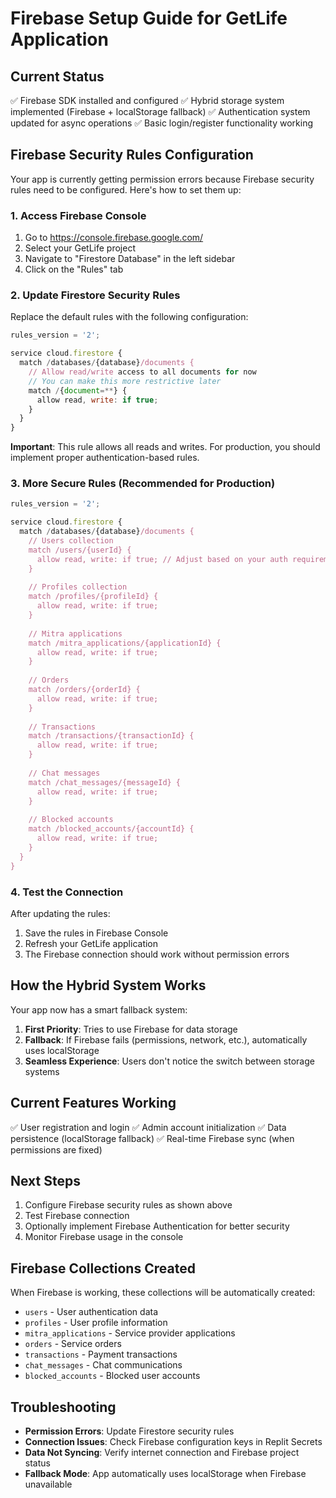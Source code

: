 # Firebase Setup Guide for GetLife Application

## Current Status
✅ Firebase SDK installed and configured
✅ Hybrid storage system implemented (Firebase + localStorage fallback)
✅ Authentication system updated for async operations
✅ Basic login/register functionality working

## Firebase Security Rules Configuration

Your app is currently getting permission errors because Firebase security rules need to be configured. Here's how to set them up:

### 1. Access Firebase Console
1. Go to https://console.firebase.google.com/
2. Select your GetLife project
3. Navigate to "Firestore Database" in the left sidebar
4. Click on the "Rules" tab

### 2. Update Firestore Security Rules

Replace the default rules with the following configuration:

```javascript
rules_version = '2';

service cloud.firestore {
  match /databases/{database}/documents {
    // Allow read/write access to all documents for now
    // You can make this more restrictive later
    match /{document=**} {
      allow read, write: if true;
    }
  }
}
```

**Important**: This rule allows all reads and writes. For production, you should implement proper authentication-based rules.

### 3. More Secure Rules (Recommended for Production)

```javascript
rules_version = '2';

service cloud.firestore {
  match /databases/{database}/documents {
    // Users collection
    match /users/{userId} {
      allow read, write: if true; // Adjust based on your auth requirements
    }
    
    // Profiles collection
    match /profiles/{profileId} {
      allow read, write: if true;
    }
    
    // Mitra applications
    match /mitra_applications/{applicationId} {
      allow read, write: if true;
    }
    
    // Orders
    match /orders/{orderId} {
      allow read, write: if true;
    }
    
    // Transactions
    match /transactions/{transactionId} {
      allow read, write: if true;
    }
    
    // Chat messages
    match /chat_messages/{messageId} {
      allow read, write: if true;
    }
    
    // Blocked accounts
    match /blocked_accounts/{accountId} {
      allow read, write: if true;
    }
  }
}
```

### 4. Test the Connection

After updating the rules:
1. Save the rules in Firebase Console
2. Refresh your GetLife application
3. The Firebase connection should work without permission errors

## How the Hybrid System Works

Your app now has a smart fallback system:

1. **First Priority**: Tries to use Firebase for data storage
2. **Fallback**: If Firebase fails (permissions, network, etc.), automatically uses localStorage
3. **Seamless Experience**: Users don't notice the switch between storage systems

## Current Features Working

✅ User registration and login
✅ Admin account initialization
✅ Data persistence (localStorage fallback)
✅ Real-time Firebase sync (when permissions are fixed)

## Next Steps

1. Configure Firebase security rules as shown above
2. Test Firebase connection
3. Optionally implement Firebase Authentication for better security
4. Monitor Firebase usage in the console

## Firebase Collections Created

When Firebase is working, these collections will be automatically created:
- `users` - User authentication data
- `profiles` - User profile information
- `mitra_applications` - Service provider applications
- `orders` - Service orders
- `transactions` - Payment transactions
- `chat_messages` - Chat communications
- `blocked_accounts` - Blocked user accounts

## Troubleshooting

- **Permission Errors**: Update Firestore security rules
- **Connection Issues**: Check Firebase configuration keys in Replit Secrets
- **Data Not Syncing**: Verify internet connection and Firebase project status
- **Fallback Mode**: App automatically uses localStorage when Firebase unavailable